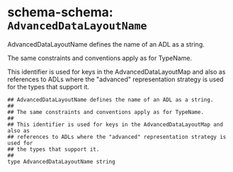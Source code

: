 # schema-schema: `AdvancedDataLayoutName`

AdvancedDataLayoutName defines the name of an ADL as a string.

The same constraints and conventions apply as for TypeName.

This identifier is used for keys in the AdvancedDataLayoutMap and also as
references to ADLs where the "advanced" representation strategy is used for
the types that support it.


```ipldsch
## AdvancedDataLayoutName defines the name of an ADL as a string.
##
## The same constraints and conventions apply as for TypeName.
##
## This identifier is used for keys in the AdvancedDataLayoutMap and also as
## references to ADLs where the "advanced" representation strategy is used for
## the types that support it.
##
type AdvancedDataLayoutName string
```
